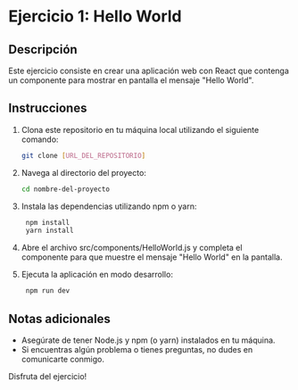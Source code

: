 # Ejercicio 1: Hello World

## Descripción
Este ejercicio consiste en crear una aplicación web con React que contenga un componente para mostrar en pantalla el mensaje "Hello World".

## Instrucciones
1. Clona este repositorio en tu máquina local utilizando el siguiente comando:
   ```bash
   git clone [URL_DEL_REPOSITORIO]

2. Navega al directorio del proyecto:
   ```bash
   cd nombre-del-proyecto

3. Instala las dependencias utilizando npm o yarn:
   ```bash
    npm install
    yarn install

4. Abre el archivo src/components/HelloWorld.js y completa el componente para que muestre el mensaje "Hello World" en la pantalla.

5. Ejecuta la aplicación en modo desarrollo:
   ```bash
    npm run dev

## Notas adicionales

* Asegúrate de tener Node.js y npm (o yarn) instalados en tu máquina.
* Si encuentras algún problema o tienes preguntas, no dudes en comunicarte conmigo.

Disfruta del ejercicio!

